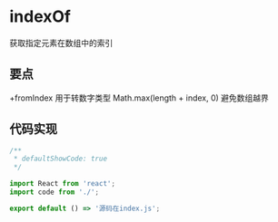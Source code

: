 # indexOf

获取指定元素在数组中的索引

## 要点

+fromIndex 用于转数字类型
Math.max(length + index, 0) 避免数组越界

## 代码实现

```jsx
/**
 * defaultShowCode: true
 */

import React from 'react';
import code from './';

export default () => '源码在index.js';
```
